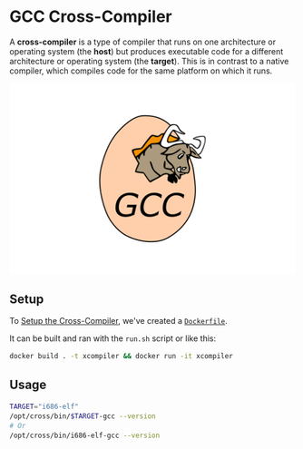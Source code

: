 # GCC Cross-Compiler

A **cross-compiler** is a type of compiler that runs on one architecture or operating system (the **host**) but produces executable code for a different architecture or operating system (the **target**). This is in contrast to a native compiler, which compiles code for the same platform on which it runs.

[![GCC compiler](../docs/media/gcc.png)](../xcompiler/README.md)

## Setup

To [Setup the Cross-Compiler](https://wiki.osdev.org/GCC_Cross-Compiler), we've created a [`Dockerfile`](Dockerfile).

It can be built and ran with the `run.sh` script or like this:

```bash
docker build . -t xcompiler && docker run -it xcompiler
```

## Usage

```bash
TARGET="i686-elf"
/opt/cross/bin/$TARGET-gcc --version
# Or
/opt/cross/bin/i686-elf-gcc --version
```
